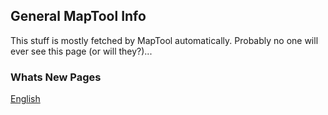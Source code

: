 ## General MapTool Info
This stuff is mostly fetched by MapTool automatically. Probably no one will ever see this page (or will they?)...


### Whats New Pages
[English](whats-new/whats-new-en.md)
